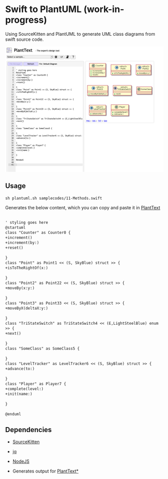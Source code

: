 # Swift to PlantUML (work-in-progress)

Using SourceKitten and PlantUML to generate UML class diagrams from swift source code.


![Class diagram output without relationship](screenshot.png)

## Usage


`sh plantuml.sh samplecodes/11-Methods.swift`

Generates the below content, which you can copy and paste it in [PlantText](https://www.planttext.com/)

```

' styling goes here
@startuml
class "Counter" as Counter0 {
+increment()
+increment(by:)
+reset()

}
class "Point" as Point1 << (S, SkyBlue) struct >> {
+isToTheRightOf(x:)

}
class "Point2" as Point22 << (S, SkyBlue) struct >> {
+moveBy(x:y:)

}
class "Point3" as Point33 << (S, SkyBlue) struct >> {
+moveByX(deltaX:y:)

}
class "TriStateSwitch" as TriStateSwitch4 << (E,LightSteelBlue) enum >> {
+next()

}
class "SomeClass" as SomeClass5 {

}
class "LevelTracker" as LevelTracker6 << (S, SkyBlue) struct >> {
+advance(to:)

}
class "Player" as Player7 {
+complete(level:)
+init(name:)

}

@enduml
```

## Dependencies


* [SourceKitten](https://github.com/jpsim/SourceKitten)
* [jq](https://github.com/stedolan/jq)
* [NodeJS](https://nodejs.org/en/)


* Generates output for [PlantText*](https://www.planttext.com/)
